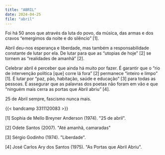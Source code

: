 ```yaml
---
title: "ABRIL"
date: 2024-04-25
file: "abril"
---
```


Foi há 50 anos que através da luta do povo, da música, das armas e dos cravos “emergimos da noite e do silêncio” [1].

Abril deu-nos esperança e liberdade, mas também a responsabilidade constante de lutar por ela. De lutar para que as “utopias de hoje” [2] se tornem as “realidades de amanhã” [2].

Celebrar abril é perceber que ainda há muito por fazer. É garantir que o “rio de intervenção política [que] corre lá fora” [2] permanece “inteiro e limpo” [1]. É lutar por “paz, pão, habitação, saúde e educação” [3] para todas as pessoas. É assegurar que as palavras dos poetas não foram em vão e que “ninguém mais cerra as portas que Abril abriu” [4].

25 de Abril sempre, fascismo nunca mais.

{{< bandcamp 3311120083 >}}

[1] Sophia de Mello Breyner Anderson (1974). "25 de abril".

[2] Odete Santos (2007). "Até amanhã, camaradas"

[3] Sérgio Godinho (1974). "Liberdade".

[4] José Carlos Ary dos Santos (1975). "As Portas que Abril Abriu".
